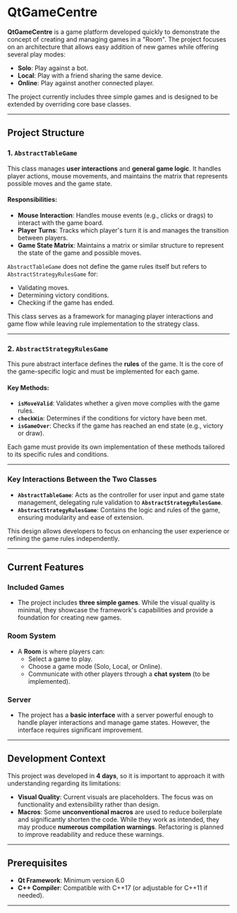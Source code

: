 # QtGameCentre

**QtGameCentre** is a game platform developed quickly to demonstrate the concept of creating and managing games in a "Room". The project focuses on an architecture that allows easy addition of new games while offering several play modes:

- **Solo**: Play against a bot.
- **Local**: Play with a friend sharing the same device.
- **Online**: Play against another connected player.

The project currently includes three simple games and is designed to be extended by overriding core base classes.

---

## Project Structure

### 1. `AbstractTableGame`

This class manages **user interactions** and **general game logic**. It handles player actions, mouse movements, and maintains the matrix that represents possible moves and the game state.

#### Responsibilities:
- **Mouse Interaction**: Handles mouse events (e.g., clicks or drags) to interact with the game board.
- **Player Turns**: Tracks which player's turn it is and manages the transition between players.
- **Game State Matrix**: Maintains a matrix or similar structure to represent the state of the game and possible moves.

`AbstractTableGame` does not define the game rules itself but refers to `AbstractStrategyRulesGame` for:
- Validating moves.
- Determining victory conditions.
- Checking if the game has ended.

This class serves as a framework for managing player interactions and game flow while leaving rule implementation to the strategy class.

---

### 2. `AbstractStrategyRulesGame`

This pure abstract interface defines the **rules** of the game. It is the core of the game-specific logic and must be implemented for each game.

#### Key Methods:
- **`isMoveValid`**: Validates whether a given move complies with the game rules.
- **`checkWin`**: Determines if the conditions for victory have been met.
- **`isGameOver`**: Checks if the game has reached an end state (e.g., victory or draw).

Each game must provide its own implementation of these methods tailored to its specific rules and conditions.

---

### Key Interactions Between the Two Classes

- **`AbstractTableGame`**: Acts as the controller for user input and game state management, delegating rule validation to **`AbstractStrategyRulesGame`**.
- **`AbstractStrategyRulesGame`**: Contains the logic and rules of the game, ensuring modularity and ease of extension.

This design allows developers to focus on enhancing the user experience or refining the game rules independently.

---

## Current Features

### Included Games
- The project includes **three simple games**. While the visual quality is minimal, they showcase the framework's capabilities and provide a foundation for creating new games.

### Room System
- A **Room** is where players can:
  - Select a game to play.
  - Choose a game mode (Solo, Local, or Online).
  - Communicate with other players through a **chat system** (to be implemented).

### Server
- The project has a **basic interface** with a server powerful enough to handle player interactions and manage game states. However, the interface requires significant improvement.

---

## Development Context

This project was developed in **4 days**, so it is important to approach it with understanding regarding its limitations:
- **Visual Quality**: Current visuals are placeholders. The focus was on functionality and extensibility rather than design.
- **Macros**: Some **unconventional macros** are used to reduce boilerplate and significantly shorten the code. While they work as intended, they may produce **numerous compilation warnings**. Refactoring is planned to improve readability and reduce these warnings.

---

## Prerequisites

- **Qt Framework**: Minimum version 6.0
- **C++ Compiler**: Compatible with C++17 (or adjustable for C++11 if needed).

---
